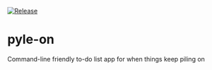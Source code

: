[![Release](https://github.com/DJ73/pyle-on/actions/workflows/python-publish.yml/badge.svg)](https://github.com/DJ73/pyle-on/actions/workflows/python-publish.yml)

# pyle-on
Command-line friendly to-do list app for when things keep piling on
